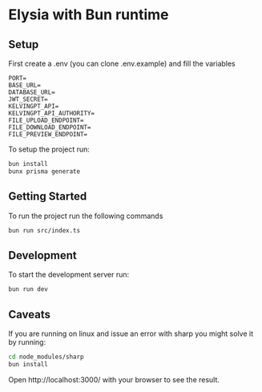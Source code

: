 # Elysia with Bun runtime

## Setup
First create a .env (you can clone .env.example) and fill the variables
```env
PORT=
BASE_URL=
DATABASE_URL=
JWT_SECRET=
KELVINGPT_API=
KELVINGPT_API_AUTHORITY=
FILE_UPLOAD_ENDPOINT=
FILE_DOWNLOAD_ENDPOINT=
FILE_PREVIEW_ENDPOINT=
```

To setup the project run:

```bash
bun install
bunx prisma generate
```

## Getting Started
To run the project run the following commands

```bash
bun run src/index.ts
```

## Development
To start the development server run:
```bash
bun run dev
```

## Caveats
If you are running on linux and issue an error with sharp you might solve it by running:
```bash
cd node_modules/sharp
bun install
```

Open http://localhost:3000/ with your browser to see the result.